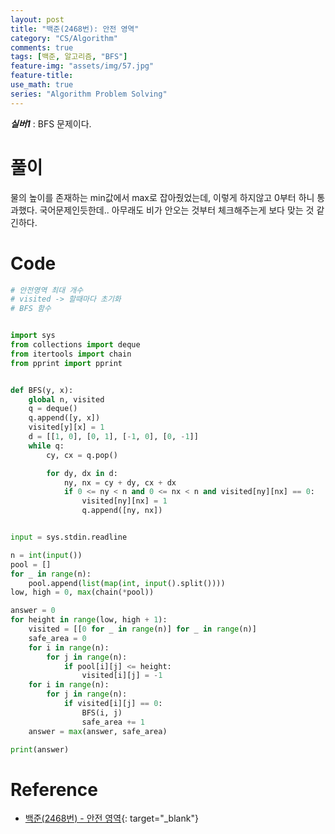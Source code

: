 ```yaml
---
layout: post
title: "백준(2468번): 안전 영역"
category: "CS/Algorithm"
comments: true
tags: [백준, 알고리즘, "BFS"]
feature-img: "assets/img/57.jpg"
feature-title:
use_math: true
series: "Algorithm Problem Solving"
---
```


**_실버1_** : BFS 문제이다.

# 풀이

물의 높이를 존재하는 min값에서 max로 잡아줬었는데, 이렇게 하지않고 0부터 하니 통과했다. 국어문제인듯한데.. 아무래도 비가 안오는 것부터 체크해주는게 보다 맞는 것 같긴하다.

# Code

```python
# 안전영역 최대 개수
# visited -> 할때마다 초기화
# BFS 함수


import sys
from collections import deque
from itertools import chain
from pprint import pprint


def BFS(y, x):
    global n, visited
    q = deque()
    q.append([y, x])
    visited[y][x] = 1
    d = [[1, 0], [0, 1], [-1, 0], [0, -1]]
    while q:
        cy, cx = q.pop()

        for dy, dx in d:
            ny, nx = cy + dy, cx + dx
            if 0 <= ny < n and 0 <= nx < n and visited[ny][nx] == 0:
                visited[ny][nx] = 1
                q.append([ny, nx])


input = sys.stdin.readline

n = int(input())
pool = []
for _ in range(n):
    pool.append(list(map(int, input().split())))
low, high = 0, max(chain(*pool))

answer = 0
for height in range(low, high + 1):
    visited = [[0 for _ in range(n)] for _ in range(n)]
    safe_area = 0
    for i in range(n):
        for j in range(n):
            if pool[i][j] <= height:
                visited[i][j] = -1
    for i in range(n):
        for j in range(n):
            if visited[i][j] == 0:
                BFS(i, j)
                safe_area += 1
    answer = max(answer, safe_area)

print(answer)
```


# Reference

* [백준(2468번) - 안전 영역](https://www.acmicpc.net/problem/2468){: target="\_blank"}
